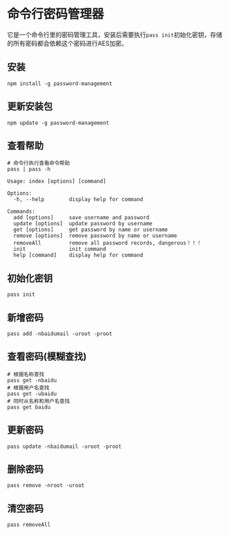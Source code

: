 # 命令行密码管理器
它是一个命令行里的密码管理工具，安装后需要执行``` pass init ```初始化密钥，存储的所有密码都会依赖这个密码进行AES加密。
## 安装
```
npm install -g password-management
```
## 更新安装包
```
npm update -g password-management
```
## 查看帮助
```shell
# 命令行执行查看命令帮助
pass | pass -h

Usage: index [options] [command]

Options:
  -h, --help        display help for command

Commands:
  add [options]     save username and password
  update [options]  update password by username
  get [options]     get password by name or username
  remove [options]  remove password by name or username
  removeAll         remove all password records, dangerous！！！
  init              init command
  help [command]    display help for command
```
## 初始化密钥
```
pass init
```
## 新增密码
```
pass add -nbaidumail -uroot -proot
```
## 查看密码(模糊查找)
```
# 根据名称查找
pass get -nbaidu
# 根据用户名查找
pass get -ubaidu
# 同时从名称和用户名查找
pass get baidu
```
## 更新密码
```
pass update -nbaidumail -uroot -proot
```
## 删除密码
```
pass remove -nroot -uroot
```
## 清空密码
```
pass removeAll
```